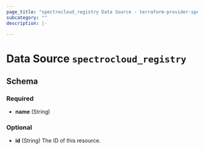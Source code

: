 ```yaml
---
page_title: "spectrocloud_registry Data Source - terraform-provider-spectrocloud"
subcategory: ""
description: |-
  
---
```


# Data Source `spectrocloud_registry`





## Schema

### Required

- **name** (String)

### Optional

- **id** (String) The ID of this resource.


